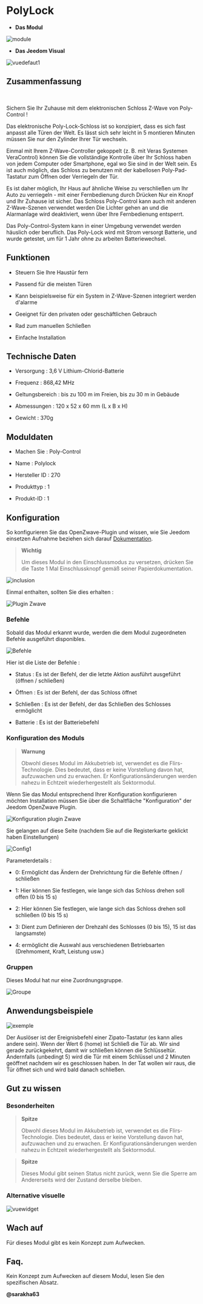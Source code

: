 PolyLock 
========



-   **Das Modul**



![module](images/polycontrol.polylock/module.jpg)



-   **Das Jeedom Visual**



![vuedefaut1](images/polycontrol.polylock/vuedefaut1.jpg)



Zusammenfassung 
------

 

Sichern Sie Ihr Zuhause mit dem elektronischen Schloss Z-Wave von
Poly-Control !

Das elektronische Poly-Lock-Schloss ist so konzipiert, dass es sich fast anpasst
alle Türen der Welt. Es lässt sich sehr leicht in 5 montieren
Minuten müssen Sie nur den Zylinder Ihrer Tür wechseln.

Einmal mit Ihrem Z-Wave-Controller gekoppelt (z. B. mit Veras Systemen
VeraControl) können Sie die vollständige Kontrolle über Ihr Schloss haben
von jedem Computer oder Smartphone, egal wo Sie sind
in der Welt sein. Es ist auch möglich, das Schloss zu benutzen
mit der kabellosen Poly-Pad-Tastatur zum Öffnen oder Verriegeln der Tür.

Es ist daher möglich, Ihr Haus auf ähnliche Weise zu verschließen
um Ihr Auto zu verriegeln - mit einer Fernbedienung durch Drücken
Nur ein Knopf und Ihr Zuhause ist sicher. Das Schloss
Poly-Control kann auch mit anderen Z-Wave-Szenen verwendet werden
Die Lichter gehen an und die Alarmanlage wird deaktiviert, wenn
über Ihre Fernbedienung entsperrt.

Das Poly-Control-System kann in einer Umgebung verwendet werden
häuslich oder beruflich. Das Poly-Lock wird mit Strom versorgt
Batterie, und wurde getestet, um für 1 Jahr ohne zu arbeiten
Batteriewechsel.



Funktionen 
---------



-   Steuern Sie Ihre Haustür fern

-   Passend für die meisten Türen

-   Kann beispielsweise für ein System in Z-Wave-Szenen integriert werden
    d'alarme

-   Geeignet für den privaten oder geschäftlichen Gebrauch

-   Rad zum manuellen Schließen

-   Einfache Installation



Technische Daten 
---------------------------



-   Versorgung : 3,6 V Lithium-Chlorid-Batterie

-   Frequenz : 868,42 MHz

-   Geltungsbereich : bis zu 100 m im Freien, bis zu 30 m in
    Gebäude

-   Abmessungen : 120 x 52 x 60 mm (L x B x H)

-   Gewicht : 370g



Moduldaten 
-----------------



-   Machen Sie : Poly-Control

-   Name : Polylock

-   Hersteller ID : 270

-   Produkttyp : 1

-   Produkt-ID : 1



Konfiguration 
-------------



So konfigurieren Sie das OpenZwave-Plugin und wissen, wie Sie Jeedom einsetzen
Aufnahme beziehen sich darauf
[Dokumentation](https://doc.jeedom.com/de_DE/plugins/automation%20protocol/openzwave/).



> **Wichtig**
>
> Um dieses Modul in den Einschlussmodus zu versetzen, drücken Sie die Taste 1 Mal
> Einschlussknopf gemäß seiner Papierdokumentation.



![inclusion](images/polycontrol.polylock/inclusion.jpg)



Einmal enthalten, sollten Sie dies erhalten :



![Plugin Zwave](images/polycontrol.polylock/information.jpg)



### Befehle 



Sobald das Modul erkannt wurde, werden die dem Modul zugeordneten Befehle ausgeführt
disponibles.



![Befehle](images/polycontrol.polylock/commandes.jpg)



Hier ist die Liste der Befehle :



-   Status : Es ist der Befehl, der die letzte Aktion ausführt
    ausgeführt (öffnen / schließen)

-   Öffnen : Es ist der Befehl, der das Schloss öffnet

-   Schließen : Es ist der Befehl, der das Schließen des Schlosses ermöglicht

-   Batterie : Es ist der Batteriebefehl



### Konfiguration des Moduls 



> **Warnung**
>
> Obwohl dieses Modul im Akkubetrieb ist, verwendet es die Flirs-Technologie.
> Dies bedeutet, dass er keine Vorstellung davon hat, aufzuwachen und zu erwachen. Er
> Konfigurationsänderungen werden nahezu in Echtzeit wiederhergestellt
> als Sektormodul.



Wenn Sie das Modul entsprechend Ihrer Konfiguration konfigurieren möchten
Installation müssen Sie über die Schaltfläche "Konfiguration" der
Jeedom OpenZwave Plugin.



![Konfiguration plugin Zwave](images/plugin/bouton_configuration.jpg)



Sie gelangen auf diese Seite (nachdem Sie auf die Registerkarte geklickt haben
Einstellungen)



![Config1](images/polycontrol.polylock/config1.jpg)



Parameterdetails :



-   0: Ermöglicht das Ändern der Drehrichtung für die Befehle
    öffnen / schließen

-   1: Hier können Sie festlegen, wie lange sich das Schloss drehen soll
    offen (0 bis 15 s)

-   2: Hier können Sie festlegen, wie lange sich das Schloss drehen soll
    schließen (0 bis 15 s)

-   3: Dient zum Definieren der Drehzahl des Schlosses (0 bis 15),
    15 ist das langsamste)

-   4: ermöglicht die Auswahl aus verschiedenen Betriebsarten
    (Drehmoment, Kraft, Leistung usw.)



### Gruppen 



Dieses Modul hat nur eine Zuordnungsgruppe.



![Groupe](images/polycontrol.polylock/groupe.jpg)



Anwendungsbeispiele 
----------------------



![exemple](images/polycontrol.polylock/exemple.jpg)



Der Auslöser ist der Ereignisbefehl einer Zipato-Tastatur
(es kann alles andere sein). Wenn der Wert 6 (home) ist
Schließ die Tür ab. Wir sind gerade zurückgekehrt, damit wir schließen können
die Schlüsseltür. Andernfalls (unbedingt 5) wird die Tür mit einem Schlüssel und 2 Minuten geöffnet
nachdem wir es geschlossen haben. In der Tat wollen wir raus, die Tür öffnet sich und
wird bald danach schließen.



Gut zu wissen 
------------



### Besonderheiten 



> **Spitze**
>
> Obwohl dieses Modul im Akkubetrieb ist, verwendet es die Flirs-Technologie.
> Dies bedeutet, dass er keine Vorstellung davon hat, aufzuwachen und zu erwachen. Er
> Konfigurationsänderungen werden nahezu in Echtzeit wiederhergestellt
> als Sektormodul.



> **Spitze**
>
> Dieses Modul gibt seinen Status nicht zurück, wenn Sie die Sperre am
> Andererseits wird der Zustand derselbe bleiben. 

### Alternative visuelle 



![vuewidget](images/polycontrol.polylock/vuewidget.jpg)



Wach auf 
-------



Für dieses Modul gibt es kein Konzept zum Aufwecken.



Faq. 
------



Kein Konzept zum Aufwecken auf diesem Modul, lesen Sie den spezifischen Absatz.



**@sarakha63**
